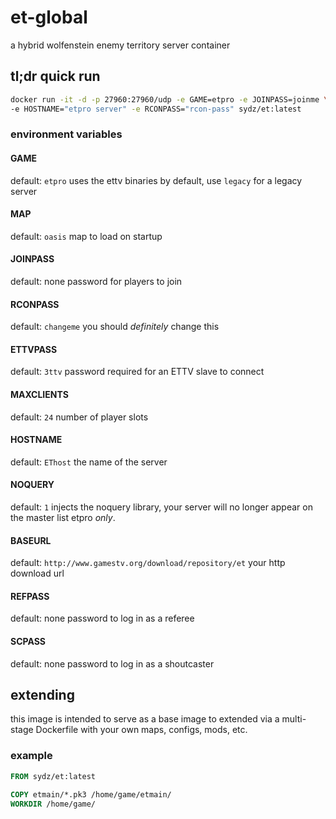 # et-global
a hybrid wolfenstein enemy territory server container


## tl;dr quick run

```sh
docker run -it -d -p 27960:27960/udp -e GAME=etpro -e JOINPASS=joinme \
-e HOSTNAME="etpro server" -e RCONPASS="rcon-pass" sydz/et:latest
```

### environment variables

#### GAME
default: `etpro`
uses the ettv binaries by default, use `legacy` for a legacy server

#### MAP
default: `oasis`
map to load on startup


#### JOINPASS
default: none
password for players to join


#### RCONPASS
default: `changeme`
you should *definitely* change this

#### ETTVPASS
default: `3ttv`
password required for an ETTV slave to connect

#### MAXCLIENTS
default: `24`
number of player slots

#### HOSTNAME
default: `EThost`
the name of the server

#### NOQUERY
default: `1`
injects the noquery library, your server will no longer appear on the master list
etpro *only*.

#### BASEURL 
default: `http://www.gamestv.org/download/repository/et`
your http download url

#### REFPASS
default: none
password to log in as a referee

#### SCPASS
default: none
password to log in as a shoutcaster


## extending
this image is intended to serve as a base image to extended via a multi-stage
Dockerfile with your own maps, configs, mods, etc.


### example

``` dockerfile
FROM sydz/et:latest

COPY etmain/*.pk3 /home/game/etmain/
WORKDIR /home/game/
```
